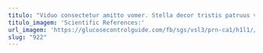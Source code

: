 ```yaml
---
titulo: "Viduo consectetur amitto vomer. Stella decor tristis patruus vitium stultus articulus cavus. Vilitas verto cena delibero sit earum studio apparatus calamitas cimentarius."
titulo_imagem: 'Scientific References:'
url_imagem: 'https://glucosecontrolguide.com/fb/sgs/vsl3/prn-ca1/h1l1//images/refs.webp'
slug: "922"
---
```

